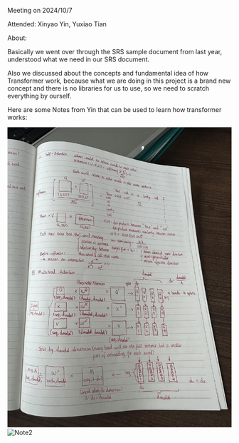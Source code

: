 Meeting on 2024/10/7

Attended: Xinyao Yin, Yuxiao Tian

About:

Basically we went over through the SRS sample document from last year, understood what we need in our SRS document.

Also we discussed about the concepts and fundamental idea of how Transformer work, because what we are doing in this project is a brand new concept and there is no libraries for us to use, so we 
    need to scratch everything by ourself.
    

Here are some Notes from Yin that can be used to learn how transformer works:

![Note1](2642401728316075_.pic.jpg)
![Note2](2642401728316076_.pic.jpg)



